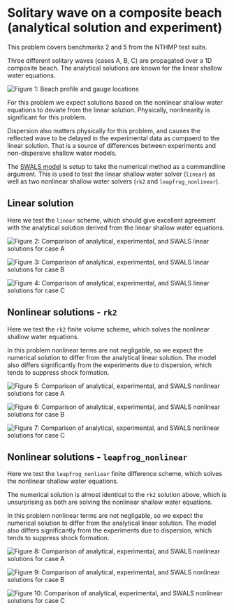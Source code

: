 # Solitary wave on a composite beach (analytical solution and experiment)

This problem covers benchmarks 2 and 5 from the NTHMP test suite.

Three different solitary waves (cases A, B, C) are propagated over a 1D
composite beach. The analytical solutions are known for the linear shallow water
equations. 

![Figure 1: Beach profile and gauge locations](solution_geometry_caseA_linear.png)

For this problem we expect solutions based on the nonlinear shallow water
equations to deviate from the linear solution. Physically, nonlinearity is
significant for this problem. 

Dispersion also matters physically for this problem, and causes the reflected wave to
be delayed in the experimental data as compaerd to the linear solution. That is
a source of differences between experiments and non-dispersive shallow water
models.

The [SWALS model](BP2_testcases.f90) is setup to take the numerical method as a commandline
argument. This is used to test the linear shallow water solver (`linear`) as well as two
nonlinear shallow water solvers (`rk2` and `leapfrog_nonlinear`).

## Linear solution

Here we test the `linear` scheme, which should give excellent agreement with the analytical solution
derived from the linear shallow water equations.

![Figure 2: Comparison of analytical, experimental, and SWALS linear solutions for case A](solutionA_linear.png)

![Figure 3: Comparison of analytical, experimental, and SWALS linear solutions for case B](solutionB_linear.png)

![Figure 4: Comparison of analytical, experimental, and SWALS linear solutions for case C](solutionC_linear.png)

## Nonlinear solutions - `rk2`

Here we test the `rk2` finite volume scheme, which solves the nonlinear shallow water equations. 

In this problem nonlinear terms are not negligable, so we expect the numerical
solution to differ from the analytical linear solution.  The model also differs
significantly from the experiments due to dispersion, which tends to suppress
shock formation.

![Figure 5: Comparison of analytical, experimental, and SWALS nonlinear solutions for case A](solutionA_rk2.png)

![Figure 6: Comparison of analytical, experimental, and SWALS nonlinear solutions for case B](solutionB_rk2.png)

![Figure 7: Comparison of analytical, experimental, and SWALS nonlinear solutions for case C](solutionC_rk2.png)


## Nonlinear solutions - `leapfrog_nonlinear`

Here we test the `leapfrog_nonliear` finite difference scheme, which solves the
nonlinear shallow water equations. 

The numerical solution is almost identical to the `rk2` solution above, which
is unsurprising as both are solving the nonlinear shallow water equations.

In this problem nonlinear terms are not negligable, so we expect the numerical
solution to differ from the analytical linear solution.  The model also differs
significantly from the experiments due to dispersion, which tends to suppress
shock formation.

![Figure 8: Comparison of analytical, experimental, and SWALS nonlinear solutions for case A](solutionA_leapfrog_nonlinear.png)

![Figure 9: Comparison of analytical, experimental, and SWALS nonlinear solutions for case B](solutionB_leapfrog_nonlinear.png)

![Figure 10: Comparison of analytical, experimental, and SWALS nonlinear solutions for case C](solutionC_leapfrog_nonlinear.png)

